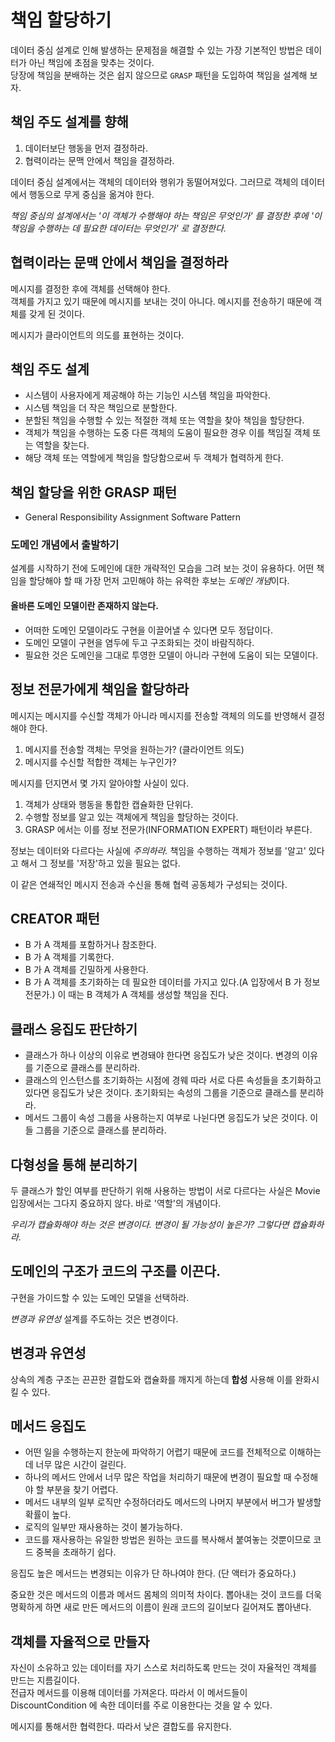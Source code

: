 # 책임 할당하기

데이터 중심 설계로 인해 발생하는 문제점을 해결할 수 있는 가장 기본적인 방법은 데이터가 아닌 책임에 초점을 맞추는 것이다.  
당장에 책임을 분배하는 것은 쉽지 않으므로 `GRASP` 패턴을 도입하여 책임을 설계해 보자.  

## 책임 주도 설계를 향해

1. 데이터보단 행동을 먼저 결정하라.
2. 협력이라는 문맥 안에서 책임을 결정하라.

데이터 중심 설계에서는 객체의 데이터와 행위가 동떨어져있다. 그러므로 객체의 데이터에서 행동으로 무게 중심을 옮겨야 한다.  

*책임 중심의 설계에서는 '이 객체가 수행해야 하는 책임은 무엇인가' 를 결정한 후에 '이 책임을 수행하는 데 필요한 데이터는 무엇인가' 로 결정한다.*  

## 협력이라는 문맥 안에서 책임을 결정하라

메시지를 결정한 후에 객체를 선택해야 한다.  
객체를 가지고 있기 때문에 메시지를 보내는 것이 아니다. 메시지를 전송하기 때문에 객체를 갖게 된 것이다.  

메시지가 클라이언트의 의도를 표현하는 것이다.  

## 책임 주도 설계

- 시스템이 사용자에게 제공해야 하는 기능인 시스템 책임을 파악한다.
- 시스템 책임을 더 작은 책임으로 분할한다.
- 분할된 책임을 수행할 수 있는 적절한 객체 또는 역할을 찾아 책임을 할당한다.
- 객체가 책임을 수행하는 도중 다른 객체의 도움이 필요한 경우 이를 책임질 객체 또는 역할을 찾는다.
- 해당 객체 또는 역할에게 책임을 할당함으로써 두 객체가 협력하게 한다.

## 책임 할당을 위한 GRASP 패턴

- General Responsibility Assignment Software Pattern

### 도메인 개념에서 출발하기

설계를 시작하기 전에 도메인에 대한 개략적인 모습을 그려 보는 것이 유용하다. 어떤 책임을 할당해야 할 때 가장 먼저 고민해야 하는 유력한 후보는 *도메인 개념*이다.  

#### 올바른 도메인 모델이란 존재하지 않는다.

- 어떠한 도메인 모델이라도 구현을 이끌어낼 수 있다면 모두 정답이다.
- 도메인 모델이 구현을 염두에 두고 구조화되는 것이 바람직하다.
- 필요한 것은 도메인을 그대로 투영한 모델이 아니라 구현에 도움이 되는 모델이다.

## 정보 전문가에게 책임을 할당하라

메시지는 메시지를 수신할 객체가 아니라 메시지를 전송할 객체의 의도를 반영해서 결정해야 한다.  

1. 메시지를 전송할 객체는 무엇을 원하는가? (클라이언트 의도)
2. 메시지를 수신할 적합한 객체는 누구인가?

메시지를 던지면서 몇 가지 알아야할 사실이 있다.
1. 객체가 상태와 행동을 통합한 캡슐화한 단위다.  
2. 수행할 정보를 알고 있는 객체에게 책임을 할당하는 것이다.
3. GRASP 에서는 이를 정보 전문가(INFORMATION EXPERT) 패턴이라 부른다.

정보는 데이터와 다르다는 사실에 _주의하라._ 책임을 수행하는 객체가 정보를 '알고' 있다고 해서 그 정보를 '저장'하고 있을 필요는 없다.  

이 같은 연쇄적인 메시지 전송과 수신을 통해 협력 공동체가 구성되는 것이다.  

## CREATOR 패턴

- B 가 A 객체를 포함하거나 참조한다.
- B 가 A 객체를 기록한다.
- B 가 A 객체를 긴밀하게 사용한다.
- B 가 A 객체를 초기화하는 데 필요한 데이터를 가지고 있다.(A 입장에서 B 가 정보 전문가.)
 이 때는 B 객체가 A 객체를 생성할 책임을 진다.  

## 클래스 응집도 판단하기

- 클래스가 하나 이상의 이유로 변경돼야 한다면 응집도가 낮은 것이다. 변경의 이유를 기준으로 클래스를 분리하라.
- 클래스의 인스턴스를 초기화하는 시점에 경웨 따라 서로 다른 속성들을 초기화하고 있다면 응집도가 낮은 것이다. 초기화되는 속성의 그룹을 기준으로 클래스를 분리하라.
- 메서드 그룹이 속성 그룹을 사용하는지 여부로 나뉜다면 응집도가 낮은 것이다. 이들 그룹을 기준으로 클래스를 분리하라.

## 다형성을 통해 분리하기

두 클래스가 할인 여부를 판단하기 위해 사용하는 방법이 서로 다르다는 사실은 Movie 입장에서는 그다지 중요하지 않다. 바로 '역할'의 개념이다.  

*우리가 캡슐화해야 하는 것은 변경이다. 변경이 될 가능성이 높은가? 그렇다면 캡슐화하라.*

## 도메인의 구조가 코드의 구조를 이끈다.

구현을 가이드할 수 있는 도메인 모델을 선택하라.  

*변경과 유연성* 설계를 주도하는 것은 변경이다.  

## 변경과 유연성  

상속의 계층 구조는 끈끈한 결합도와 캡슐화를 깨지게 하는데 **합성** 사용해 이를 완화시킬 수 있다.  

## 메서드 응집도

- 어떤 일을 수행하는지 한눈에 파악하기 어렵기 때문에 코드를 전체적으로 이해하는 데 너무 많은 시간이 걸린다.
- 하나의 메서드 안에서 너무 많은 작업을 처리하기 때문에 변경이 필요할 때 수정해야 할 부분을 찾기 어렵다.
- 메서드 내부의 일부 로직만 수정하더라도 메서드의 나머지 부분에서 버그가 발생할 확률이 높다.
- 로직의 일부만 재사용하는 것이 불가능하다.
- 코드를 재사용하는 유일한 방법은 원하는 코드를 복사해서 붙여놓는 것뿐이므로 코드 중복을 초래하기 쉽다.

응집도 높은 메서드는 변경되는 이유가 단 하나여야 한다. (단 액터가 중요하다.)  

중요한 것은 메서드의 이름과 메서드 몸체의 의미적 차이다. 뽑아내는 것이 코드를 더욱 명확하게 하면 새로 만든 메서드의 이름이 원래 코드의 길이보다 길어져도 뽑아낸다.  

## 객체를 자율적으로 만들자

자신이 소유하고 있는 데이터를 자기 스스로 처리하도록 만드는 것이 자율적인 객체를 만드는 지름길이다.  
전급자 메서드를 이용해 데이터를 가져온다. 따라서 이 메서드들이 DiscountCondition 에 속한 데이터를 주로 이용한다는 것을 알 수 있다.  

메시지를 통해서한 협력한다. 따라서 낮은 결합도를 유지한다.  